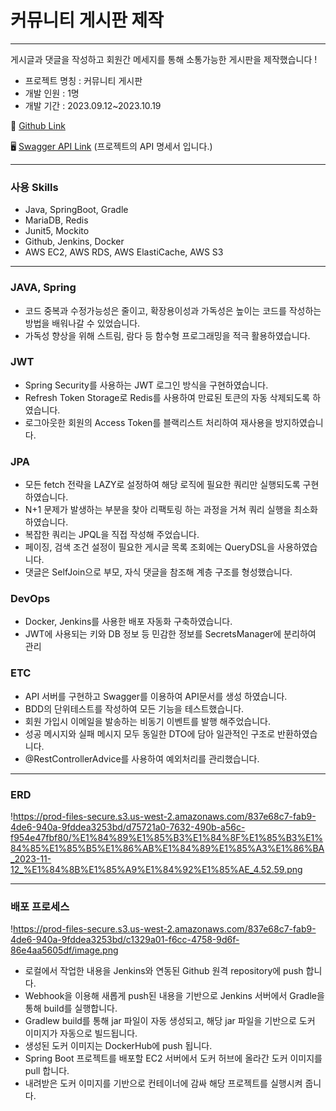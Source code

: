 # 커뮤니티 게시판 제작

---

게시글과 댓글을 작성하고 회원간 메세지를 통해 소통가능한 게시판을 제작했습니다 !

- 프로젝트 명칭 : 커뮤니티 게시판
- 개발 인원 : 1명
- 개발 기간 : 2023.09.12~2023.10.19

📄 [Github Link](https://github.com/hankyu0301/spring_board) 

🖥 [Swagger API Link](http://54.180.15.95:8080/swagger-ui/index.html#/) (프로젝트의 API 명세서 입니다.)

---

### 사용 Skills

- Java, SpringBoot, Gradle
- MariaDB, Redis
- Junit5, Mockito
- Github, Jenkins, Docker
- AWS EC2, AWS RDS, AWS ElastiCache, AWS S3

---

### JAVA, Spring

- 코드 중복과 수정가능성은 줄이고, 확장용이성과 가독성은 높이는 코드를 작성하는 방법을 배워나갈 수 있었습니다.
- 가독성 향상을 위해 스트림, 람다 등 함수형 프로그래밍을 적극 활용하였습니다.

### JWT

- Spring Security를 사용하는 JWT 로그인 방식을 구현하였습니다.
- Refresh Token Storage로 Redis를 사용하여 만료된 토큰의 자동 삭제되도록 하였습니다.
- 로그아웃한 회원의 Access Token를 블랙리스트 처리하여 재사용을 방지하였습니다.

### JPA

- 모든 fetch 전략을 LAZY로 설정하여 해당 로직에 필요한 쿼리만 실행되도록 구현하였습니다.
- N+1 문제가 발생하는 부분을 찾아 리팩토링 하는 과정을 거쳐 쿼리 실행을 최소화 하였습니다.
- 복잡한 쿼리는 JPQL을 직접 작성해 주었습니다.
- 페이징, 검색 조건 설정이 필요한 게시글 목록 조회에는 QueryDSL을 사용하였습니다.
- 댓글은 SelfJoin으로 부모, 자식 댓글을 참조해 계층 구조를 형성했습니다.

### DevOps

- Docker, Jenkins를 사용한 배포 자동화 구축하였습니다.
- JWT에 사용되는 키와 DB 정보 등 민감한 정보를 SecretsManager에 분리하여 관리

### ETC

- API 서버를 구현하고 Swagger를 이용하여 API문서를 생성 하였습니다.
- BDD의 단위테스트를 작성하여 모든 기능을 테스트했습니다.
- 회원 가입시 이메일을 발송하는 비동기 이벤트를 발행 해주었습니다.
- 성공 메시지와 실패 메시지 모두 동일한 DTO에 담아 일관적인 구조로 반환하였습니다.
- @RestControllerAdvice를 사용하여 예외처리를 관리했습니다.

---

### ERD

!https://prod-files-secure.s3.us-west-2.amazonaws.com/837e68c7-fab9-4de6-940a-9fddea3253bd/d75721a0-7632-490b-a56c-f954e47fbf80/%E1%84%89%E1%85%B3%E1%84%8F%E1%85%B3%E1%84%85%E1%85%B5%E1%86%AB%E1%84%89%E1%85%A3%E1%86%BA_2023-11-12_%E1%84%8B%E1%85%A9%E1%84%92%E1%85%AE_4.52.59.png

---

### 배포 프로세스

!https://prod-files-secure.s3.us-west-2.amazonaws.com/837e68c7-fab9-4de6-940a-9fddea3253bd/c1329a01-f6cc-4758-9d6f-86e4aa5605df/image.png

- 로컬에서 작업한 내용을 Jenkins와 연동된 Github 원격 repository에 push 합니다.
- Webhook을 이용해 새롭게 push된 내용을 기반으로 Jenkins 서버에서 Gradle을 통해 build를 실행합니다.
- Gradlew build를 통해 jar 파일이 자동 생성되고, 해당 jar 파일을 기반으로 도커 이미지가 자동으로 빌드됩니다.
- 생성된 도커 이미지는 DockerHub에 push 됩니다.
- Spring Boot 프로젝트를 배포할 EC2 서버에서 도커 허브에 올라간 도커 이미지를 pull 합니다.
- 내려받은 도커 이미지를 기반으로 컨테이너에 감싸 해당 프로젝트를 실행시켜 줍니다.
